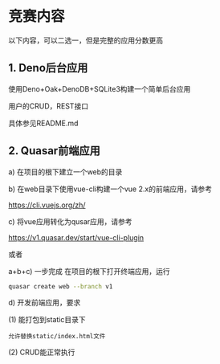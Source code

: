 # 竞赛内容

以下内容，可以二选一，但是完整的应用分数更高

## 1. Deno后台应用

使用Deno+Oak+DenoDB+SQLite3构建一个简单后台应用

用户的CRUD，REST接口

具体参见README.md

## 2. Quasar前端应用

a) 在项目的根下建立一个web的目录

b) 在web目录下使用vue-cli构建一个vue 2.x的前端应用，请参考

https://cli.vuejs.org/zh/

c) 将vue应用转化为qusar应用，请参考

https://v1.quasar.dev/start/vue-cli-plugin

或者

a+b+c) 一步完成 在项目的根下打开终端应用，运行

```bash
quasar create web --branch v1
```

d) 开发前端应用，要求

(1) 能打包到static目录下

    允许替换static/index.html文件

(2) CRUD能正常执行
